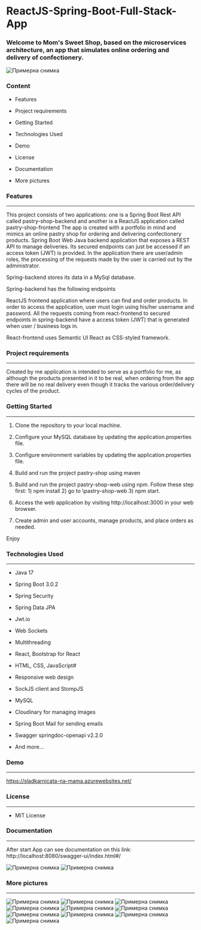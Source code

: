 <h1>ReactJS-Spring-Boot-Full-Stack-App</h1>
<h3>Welcome to Mom's Sweet Shop, based on the microservices architecture, an app that simulates online ordering and delivery of confectionery.</h3>

![Примерна снимка](https://github.com/Ivzilol/pastry-shop/blob/32f8fff9988007445e3f307563b6d391e04edb24/src/main/resources/static/img/main_picture.png)

<h3>Content</h3>

- Features

- Project requirements

- Getting Started

- Technologies Used

- Demo

- License

- Documentation

- More pictures


<h3>Features</h3>
<hr>
This project consists of two applications: one is a Spring Boot Rest API called pastry-shop-backend and another is a ReactJS application called pastry-shop-frontend
The app is created with a portfolio in mind and mimics an online pastry shop for ordering and delivering confectionery products.
Spring Boot Web Java backend application that exposes a REST API to manage deliveries. Its secured endpoints can just be accessed if an access token (JWT) is provided.
In the application there are user/admin roles, the processing of the requests made by the user is carried out by the administrator.

Spring-backend stores its data in a MySql database.

Spring-backend has the following endpoints

ReactJS frontend application where users can find and order products. In order to access the application, user must login using his/her username and password. All the requests coming from react-frontend to secured endpoints in spring-backend have a access token (JWT) that is generated when user / business logs in.

React-frontend uses Semantic UI React as CSS-styled framework.

<h3>Project requirements</h3>
<hr>
Created by me application is intended to serve as a portfolio for me, as although the products presented in it to be real, when ordering from the app there will be no real delivery even though it tracks the various order/delivery cycles of the product.

<h3>Getting Started</h3>
<hr>

1. Clone the repository to your local machine.

2. Configure your MySQL database by updating the application.properties file.
  
3. Configure environment variables by updating the application.properties file.
   
4. Build and run the project pastry-shop using maven

5. Build and run the project pastry-shop-web using npm. Follow these step first: 1) npm install 2) go to \pastry-shop-web 3) npm start.

6. Access the web application by visiting http://localhost:3000 in your web browser.

7. Create admin and user accounts, manage products, and place orders as needed.

Enjoy

<h3>Technologies Used</h3>
<hr>

- Java 17

- Spring Boot 3.0.2

- Spring Security

- Spring Data JPA

- Jwt.io

- Web Sockets

- Multithreading

- React, Bootstrap for React

- HTML, CSS, JavaScript#

- Responsive web design

- SockJS client and StompJS

- MySQL

- Cloudinary for managing images

- Spring Boot Mail for sending emails

- Swagger springdoc-openapi v2.2.0 

- And more...

<h3>Demo</h3>
<hr>

https://sladkarnicata-na-mama.azurewebsites.net/

<h3>License</h3>
<hr>

- MIT License

<h3>Documentation</h3>
<hr>

After start App can see documentation on this link: http://localhost:8080/swagger-ui/index.html#/

![Примерна снимка](https://github.com/Ivzilol/pastry-shop/blob/7460f88a35873477f461d2ce2ea4723c68b6e3a9/src/main/resources/static/img/picture12.png)
![Примерна снимка](https://github.com/Ivzilol/pastry-shop/blob/5c414de86361647c90a5ac800d3e2fb3841a4b96/src/main/resources/static/img/picture13.png)

<h3>More pictures</h3>
<hr>

![Примерна снимка](https://github.com/Ivzilol/pastry-shop/blob/baa2a7b58e17ab5fc22a57dd77b7bbcc6500d64c/src/main/resources/static/img/picture1.png)
![Примерна снимка](https://github.com/Ivzilol/pastry-shop/blob/baa2a7b58e17ab5fc22a57dd77b7bbcc6500d64c/src/main/resources/static/img/picture2.png)
![Примерна снимка](https://github.com/Ivzilol/pastry-shop/blob/baa2a7b58e17ab5fc22a57dd77b7bbcc6500d64c/src/main/resources/static/img/picture3.png)
![Примерна снимка](https://github.com/Ivzilol/pastry-shop/blob/baa2a7b58e17ab5fc22a57dd77b7bbcc6500d64c/src/main/resources/static/img/picture5.png)
![Примерна снимка](https://github.com/Ivzilol/pastry-shop/blob/baa2a7b58e17ab5fc22a57dd77b7bbcc6500d64c/src/main/resources/static/img/picture6.png)
![Примерна снимка](https://github.com/Ivzilol/pastry-shop/blob/baa2a7b58e17ab5fc22a57dd77b7bbcc6500d64c/src/main/resources/static/img/picture7.png)
![Примерна снимка](https://github.com/Ivzilol/pastry-shop/blob/75f0929a5cb9dec466534e7268c3fe1ad5a1108f/src/main/resources/static/img/picture8.png)
![Примерна снимка](https://github.com/Ivzilol/pastry-shop/blob/c33d6835367e8684f4c174d727ea108952b5e8c3/src/main/resources/static/img/picture9.png)
![Примерна снимка](https://github.com/Ivzilol/pastry-shop/blob/2277a5ca9f3abb01f74b17cd91120fdfe67055c1/src/main/resources/static/img/picture10.png)
![Примерна снимка](https://github.com/Ivzilol/pastry-shop/blob/85cfa53de4e0fd3584030336576d8ef5799192f3/src/main/resources/static/img/picture11.png)


